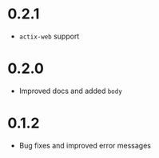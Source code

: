 # 0.2.1
- `actix-web` support

# 0.2.0
- Improved docs and added `body` 

# 0.1.2
- Bug fixes and improved error messages
